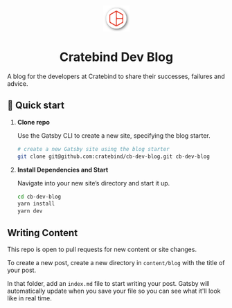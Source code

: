 <p align="center">
  <a href="https://www.cratebind.com">
    <img alt="Gatsby" src="./content/assets/profile-pic.png" width="60" />
  </a>
</p>
<h1 align="center">
  Cratebind Dev Blog
</h1>

A blog for the developers at Cratebind to share their successes, failures and advice.

## 🚀 Quick start

1.  **Clone repo**

    Use the Gatsby CLI to create a new site, specifying the blog starter.

    ```sh
    # create a new Gatsby site using the blog starter
    git clone git@github.com:cratebind/cb-dev-blog.git cb-dev-blog
    ```

1.  **Install Dependencies and Start**

    Navigate into your new site’s directory and start it up.

    ```sh
    cd cb-dev-blog
    yarn install
    yarn dev
    ```


## Writing Content

This repo is open to pull requests for new content or site changes.

To create a new post, create a new directory in `content/blog` with the title of your post.

In that folder, add an `index.md` file to start writing your post. Gatsby will automatically update when you save your file so you can see what it'll look like in real time.